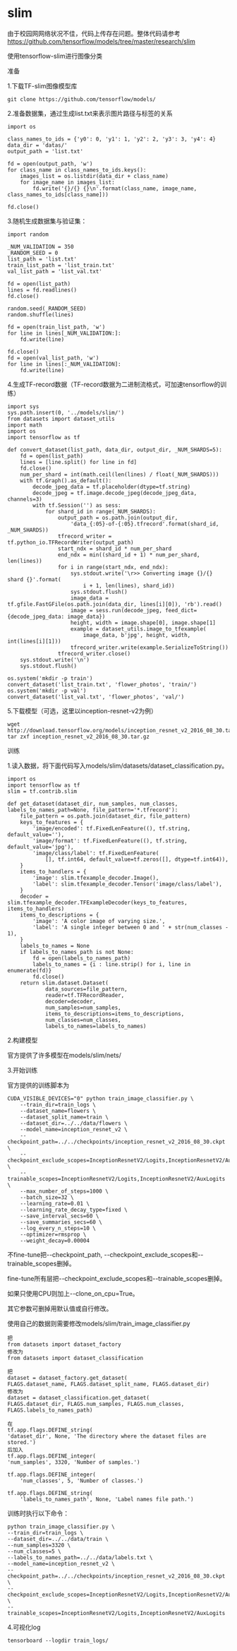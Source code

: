 
# slim

由于校园网网络状况不佳，代码上传存在问题。整体代码请参考 https://github.com/tensorflow/models/tree/master/research/slim

使用tensorflow-slim进行图像分类

准备

1.下载TF-slim图像模型库

    git clone https://github.com/tensorflow/models/

2.准备数据集，通过生成list.txt来表示图片路径与标签的关系

    import os

    class_names_to_ids = {'y0': 0, 'y1': 1, 'y2': 2, 'y3': 3, 'y4': 4}
    data_dir = 'datas/'
    output_path = 'list.txt'

    fd = open(output_path, 'w')
    for class_name in class_names_to_ids.keys():
        images_list = os.listdir(data_dir + class_name)
        for image_name in images_list:
            fd.write('{}/{} {}\n'.format(class_name, image_name, class_names_to_ids[class_name]))

    fd.close()
    
3.随机生成数据集与验证集：

    import random

    _NUM_VALIDATION = 350
    _RANDOM_SEED = 0
    list_path = 'list.txt'
    train_list_path = 'list_train.txt'
    val_list_path = 'list_val.txt'

    fd = open(list_path)
    lines = fd.readlines()
    fd.close()

    random.seed(_RANDOM_SEED)
    random.shuffle(lines)

    fd = open(train_list_path, 'w')
    for line in lines[_NUM_VALIDATION:]:
        fd.write(line)

    fd.close()
    fd = open(val_list_path, 'w')
    for line in lines[:_NUM_VALIDATION]:
        fd.write(line)
        
 4.生成TF-record数据（TF-record数据为二进制流格式，可加速tensorflow的训练）
 
    import sys
    sys.path.insert(0, '../models/slim/')
    from datasets import dataset_utils
    import math
    import os
    import tensorflow as tf

    def convert_dataset(list_path, data_dir, output_dir, _NUM_SHARDS=5):
        fd = open(list_path)
        lines = [line.split() for line in fd]
        fd.close()
        num_per_shard = int(math.ceil(len(lines) / float(_NUM_SHARDS)))
        with tf.Graph().as_default():
            decode_jpeg_data = tf.placeholder(dtype=tf.string)
            decode_jpeg = tf.image.decode_jpeg(decode_jpeg_data, channels=3)
            with tf.Session('') as sess:
                for shard_id in range(_NUM_SHARDS):
                    output_path = os.path.join(output_dir,
                        'data_{:05}-of-{:05}.tfrecord'.format(shard_id, _NUM_SHARDS))
                    tfrecord_writer = tf.python_io.TFRecordWriter(output_path)
                    start_ndx = shard_id * num_per_shard
                    end_ndx = min((shard_id + 1) * num_per_shard, len(lines))
                    for i in range(start_ndx, end_ndx):
                        sys.stdout.write('\r>> Converting image {}/{} shard {}'.format(
                            i + 1, len(lines), shard_id))
                        sys.stdout.flush()
                        image_data = tf.gfile.FastGFile(os.path.join(data_dir, lines[i][0]), 'rb').read()
                        image = sess.run(decode_jpeg, feed_dict={decode_jpeg_data: image_data})
                        height, width = image.shape[0], image.shape[1]
                        example = dataset_utils.image_to_tfexample(
                            image_data, b'jpg', height, width, int(lines[i][1]))
                        tfrecord_writer.write(example.SerializeToString())
                    tfrecord_writer.close()
        sys.stdout.write('\n')
        sys.stdout.flush()

    os.system('mkdir -p train')
    convert_dataset('list_train.txt', 'flower_photos', 'train/')
    os.system('mkdir -p val')
    convert_dataset('list_val.txt', 'flower_photos', 'val/')
    
5.下载模型（可选，这里以inception-resnet-v2为例）

    wget http://download.tensorflow.org/models/inception_resnet_v2_2016_08_30.tar.gz
    tar zxf inception_resnet_v2_2016_08_30.tar.gz

训练

1.读入数据，将下面代码写入models/slim/datasets/dataset_classification.py。

    import os
    import tensorflow as tf
    slim = tf.contrib.slim

    def get_dataset(dataset_dir, num_samples, num_classes, labels_to_names_path=None, file_pattern='*.tfrecord'):
        file_pattern = os.path.join(dataset_dir, file_pattern)
        keys_to_features = {
            'image/encoded': tf.FixedLenFeature((), tf.string, default_value=''),
            'image/format': tf.FixedLenFeature((), tf.string, default_value='jpg'),
            'image/class/label': tf.FixedLenFeature(
                [], tf.int64, default_value=tf.zeros([], dtype=tf.int64)),
        }
        items_to_handlers = {
            'image': slim.tfexample_decoder.Image(),
            'label': slim.tfexample_decoder.Tensor('image/class/label'),
        }
        decoder = slim.tfexample_decoder.TFExampleDecoder(keys_to_features, items_to_handlers)
        items_to_descriptions = {
            'image': 'A color image of varying size.',
            'label': 'A single integer between 0 and ' + str(num_classes - 1),
        }
        labels_to_names = None
        if labels_to_names_path is not None:
            fd = open(labels_to_names_path)
            labels_to_names = {i : line.strip() for i, line in enumerate(fd)}
            fd.close()
        return slim.dataset.Dataset(
                data_sources=file_pattern,
                reader=tf.TFRecordReader,
                decoder=decoder,
                num_samples=num_samples,
                items_to_descriptions=items_to_descriptions,
                num_classes=num_classes,
                labels_to_names=labels_to_names)
                
2.构建模型

官方提供了许多模型在models/slim/nets/

3.开始训练

官方提供的训练脚本为

    CUDA_VISIBLE_DEVICES="0" python train_image_classifier.py \
        --train_dir=train_logs \
        --dataset_name=flowers \
        --dataset_split_name=train \
        --dataset_dir=../../data/flowers \
        --model_name=inception_resnet_v2 \
        --checkpoint_path=../../checkpoints/inception_resnet_v2_2016_08_30.ckpt \
        --checkpoint_exclude_scopes=InceptionResnetV2/Logits,InceptionResnetV2/AuxLogits \
        --trainable_scopes=InceptionResnetV2/Logits,InceptionResnetV2/AuxLogits \
        --max_number_of_steps=1000 \
        --batch_size=32 \
        --learning_rate=0.01 \
        --learning_rate_decay_type=fixed \
        --save_interval_secs=60 \
        --save_summaries_secs=60 \
        --log_every_n_steps=10 \
        --optimizer=rmsprop \
        --weight_decay=0.00004
        
不fine-tune把--checkpoint_path, --checkpoint_exclude_scopes和--trainable_scopes删掉。

fine-tune所有层把--checkpoint_exclude_scopes和--trainable_scopes删掉。

如果只使用CPU则加上--clone_on_cpu=True。

其它参数可删掉用默认值或自行修改。

使用自己的数据则需要修改models/slim/train_image_classifier.py

    把
    from datasets import dataset_factory
    修改为
    from datasets import dataset_classification
    
    把
    dataset = dataset_factory.get_dataset(
    FLAGS.dataset_name, FLAGS.dataset_split_name, FLAGS.dataset_dir)
    修改为
    dataset = dataset_classification.get_dataset(
    FLAGS.dataset_dir, FLAGS.num_samples, FLAGS.num_classes, FLAGS.labels_to_names_path)
    
    在
    tf.app.flags.DEFINE_string(
    'dataset_dir', None, 'The directory where the dataset files are stored.')
    后加入
    tf.app.flags.DEFINE_integer(
    'num_samples', 3320, 'Number of samples.')

    tf.app.flags.DEFINE_integer(
        'num_classes', 5, 'Number of classes.')

    tf.app.flags.DEFINE_string(
        'labels_to_names_path', None, 'Label names file path.')
      
训练时执行以下命令：

    python train_image_classifier.py \
    --train_dir=train_logs \
    --dataset_dir=../../data/train \
    --num_samples=3320 \
    --num_classes=5 \
    --labels_to_names_path=../../data/labels.txt \
    --model_name=inception_resnet_v2 \
    --checkpoint_path=../../checkpoints/inception_resnet_v2_2016_08_30.ckpt \
    --checkpoint_exclude_scopes=InceptionResnetV2/Logits,InceptionResnetV2/AuxLogits \
    --trainable_scopes=InceptionResnetV2/Logits,InceptionResnetV2/AuxLogits
    
4.可视化log

    tensorboard --logdir train_logs/
